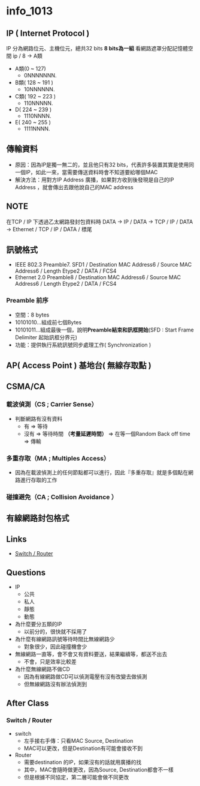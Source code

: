 # info_1013

## IP ( Internet Protocol )
IP 分為網路位元、主機位元，總共32 bits
**8 bits為一組**
看網路遮罩分配記憶體空間
ip / 8 -> A類
- A類(0 ~ 127)
  - 0NNNNNNN.
- B類( 128 ~ 191 )
  - 10NNNNNN.
- C類( 192 ~ 223 )
  - 110NNNNN.
- D( 224 ~ 239 )
  - 1110NNNN.
- E( 240 ~ 255 )  
  - 1111NNNN.

## 傳輸資料
- 原因：因為IP是獨一無二的，並且他只有32 bits，代表許多裝置其實是使用同一個IP，如此一來，當需要傳送資料時會不知道要給哪個MAC
- 解決方法：用對方IP Address 廣播，如果對方收到後發現是自己的IP Address ，就會傳出去跟他說自己的MAC address

## NOTE
在TCP / IP 下透過乙太網路發封包資料時
DATA
-> IP / DATA
-> TCP / IP / DATA
-> Ethernet / TCP / IP / DATA / 標尾


## 訊號格式
- IEEE 802.3
Preamble7. SFD1 / Destination MAC Address6 / Source MAC Address6 / Length Etype2 / DATA / FCS4
- Ethernet 2.0
Preamble8 / Destination MAC Address6 / Source MAC Address6 / Length Etype2 / DATA / FCS4

### Preamble 前序
- 空間：8 bytes
- 10101010...組成前七個Bytes
- 10101011...組成最後一個，說明**Preamble結束和訊框開始**(SFD : Start Frame Delimiter 起始訊框分界元)
- 功能：提供執行系統訊號同步處理工作( Synchronization )

## AP( Access Point ) 基地台( 無線存取點 )

## CSMA/CA
### 載波偵測（CS ; Carrier Sense）
- 判斷網路有沒有資料
    - 有   => 等待
    - 沒有 => 等待時間 **（考量延遲時間）** => 在等一個Random Back off time => 傳輸

### 多重存取（MA ; Multiples Access）
- 因為在載波偵測上的任何節點都可以進行，因此『多重存取』就是多個點在網路進行存取的工作

### 碰撞避免（CA ; Collision Avoidance ） 

## 有線網路封包格式

## Links
- [Switch / Router](https://bluemuta38.pixnet.net/blog/post/45543357)

## Questions
- IP
  - 公共
  - 私人
  - 靜態
  - 動態
- 為什麼要分五類的IP
  - 以前分的，很快就不採用了
- 為什麼有線網路訊號等待時間比無線網路少
  - 對象很少，因此碰撞機會少
- 無線網路一直等，會不會又有資料要送，結果繼續等，都送不出去
  - 不會，只是效率比較差
- 為什麼無線網路不做CD
  - 因為有線網路做CD可以偵測電壓有沒有改變去做偵測
  - 但無線網路沒有辦法偵測到

## After Class
### Switch / Router
- switch 
  - 左手接右手傳：只看MAC Source, Destination
  - MAC可以更改，但是Destination有可能會接收不到
- Router 
  - 需要destination 的IP，如果沒有的話就用廣播的找
  - 其中，MAC會隨時做更改，因為Source, Destination都會不一樣
  - 但是根據不同協定，第二層可能會做不同更改